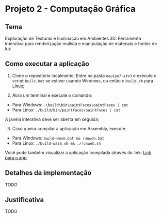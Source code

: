 # Projeto 2 - Computação Gráfica

## Tema

Exploração de Texturas e Iluminação em Ambientes 3D: Ferramenta interativa para renderização realista e manipulação de materiais e fontes de luz

## Como executar a aplicação

1. Clone o repositório localmente. Entre na pasta `equipe7-atv3` e execute o script `build.bat` se estiver usando Windows, ou então o `build.sh` para Linux;

2. Abra um terminal e execute o comando:

- Para Windows: `.\build\bin\paintFaces\paintFaces | cat`
- Para Linux: `./build/bin/paintFaces/paintFaces | cat`

A janela interativa deve ser aberta em seguida;

3. Caso queira compilar a aplicação em Assembly, execute:

- Para Windows: `build-wasm.bat && runweb.bat`
- Para Linux: `./build-wasm.sh && ./runweb.sh`

Você pode também visualizar a aplicação compilada através do link: [Link para o app](https://abacchi00.github.io/equipe7-atv3/public/projeto3.html)

## Detalhes da implementação

TODO

## Justificativa

TODO
